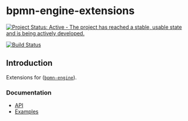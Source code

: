 bpmn-engine-extensions
======================

[![Project Status: Active - The project has reached a stable, usable state and is being actively developed.](http://www.repostatus.org/badges/latest/active.svg)](http://www.repostatus.org/#active)

[![Build Status](https://travis-ci.org/paed01/bpmn-engine-extensions.svg?branch=develop)](https://travis-ci.org/paed01/bpmn-engine-extensions)

## Introduction

Extensions for ([`bpmn-engine`](/paed01/bpmn-engine)).

### Documentation
- [API](/API.md)
- [Examples](/docs/Examples.md)

